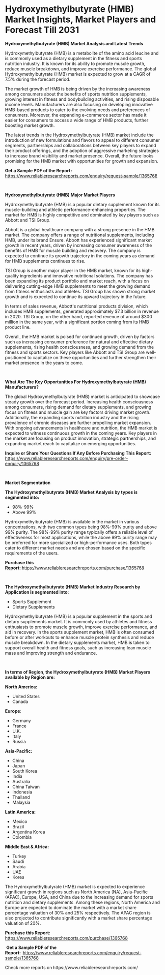 <p><h1>Hydroxymethylbutyrate (HMB) Market Insights, Market Players and Forecast Till 2031</h1></p><p><strong>Hydroxymethylbutyrate (HMB) Market Analysis and Latest Trends</strong></p>
<p><p>Hydroxymethylbutyrate (HMB) is a metabolite of the amino acid leucine and is commonly used as a dietary supplement in the fitness and sports nutrition industry. It is known for its ability to promote muscle growth, reduce muscle breakdown, and improve exercise performance. The global Hydroxymethylbutyrate (HMB) market is expected to grow at a CAGR of 7.5% during the forecast period.</p><p>The market growth of HMB is being driven by the increasing awareness among consumers about the benefits of sports nutrition supplements, growing interest in fitness and bodybuilding activities, and rising disposable income levels. Manufacturers are also focusing on developing innovative HMB-based products to cater to the evolving needs and preferences of consumers. Moreover, the expanding e-commerce sector has made it easier for consumers to access a wide range of HMB products, further boosting market growth.</p><p>The latest trends in the Hydroxymethylbutyrate (HMB) market include the introduction of new formulations and flavors to appeal to different consumer segments, partnerships and collaborations between key players to expand their product offerings, and the adoption of aggressive marketing strategies to increase brand visibility and market presence. Overall, the future looks promising for the HMB market with opportunities for growth and expansion.</p></p>
<p><strong>Get a Sample PDF of the Report:&nbsp;</strong> <a href="https://www.reliableresearchreports.com/enquiry/request-sample/1365768">https://www.reliableresearchreports.com/enquiry/request-sample/1365768</a></p>
<p>&nbsp;</p>
<p><strong>Hydroxymethylbutyrate (HMB) Major Market Players</strong></p>
<p><p>Hydroxymethylbutyrate (HMB) is a popular dietary supplement known for its muscle-building and athletic performance-enhancing properties. The market for HMB is highly competitive and dominated by key players such as Abbott and TSI Group.</p><p>Abbott is a global healthcare company with a strong presence in the HMB market. The company offers a range of nutritional supplements, including HMB, under its brand Ensure. Abbott has experienced significant market growth in recent years, driven by increasing consumer awareness of the benefits of HMB for muscle building and recovery. The company is expected to continue its growth trajectory in the coming years as demand for HMB supplements continues to rise.</p><p>TSI Group is another major player in the HMB market, known for its high-quality ingredients and innovative nutritional solutions. The company has been expanding its product portfolio and market reach, with a focus on delivering cutting-edge HMB supplements to meet the growing demand from fitness enthusiasts and athletes. TSI Group has shown strong market growth and is expected to continue its upward trajectory in the future.</p><p>In terms of sales revenue, Abbott's nutritional products division, which includes HMB supplements, generated approximately $7.3 billion in revenue in 2020. TSI Group, on the other hand, reported revenue of around $300 million in the same year, with a significant portion coming from its HMB product line.</p><p>Overall, the HMB market is poised for continued growth, driven by factors such as increasing consumer preference for natural and effective dietary supplements, rising health consciousness, and growing demand from the fitness and sports sectors. Key players like Abbott and TSI Group are well-positioned to capitalize on these opportunities and further strengthen their market presence in the years to come.</p></p>
<p>&nbsp;</p>
<p><strong>What Are The Key Opportunities For Hydroxymethylbutyrate (HMB) Manufacturers?</strong></p>
<p><p>The global Hydroxymethylbutyrate (HMB) market is anticipated to showcase steady growth over the forecast period. Increasing health consciousness among consumers, rising demand for dietary supplements, and growing focus on fitness and muscle gain are key factors driving market growth. Additionally, the expanding sports nutrition industry and the rising prevalence of chronic diseases are further propelling market expansion. With ongoing advancements in healthcare and nutrition, the HMB market is expected to witness continuous growth in the coming years. Key players in the market are focusing on product innovation, strategic partnerships, and expanding market reach to capitalize on emerging opportunities.</p></p>
<p><strong>Inquire or Share Your Questions If Any Before Purchasing This Report:</strong> <a href="https://www.reliableresearchreports.com/enquiry/pre-order-enquiry/1365768">https://www.reliableresearchreports.com/enquiry/pre-order-enquiry/1365768</a></p>
<p>&nbsp;</p>
<p><strong>Market Segmentation</strong></p>
<p><strong>The Hydroxymethylbutyrate (HMB) Market Analysis by types is segmented into:</strong></p>
<p><ul><li>98%-99%</li><li>Above 99%</li></ul></p>
<p><p>Hydroxymethylbutyrate (HMB) is available in the market in various concentrations, with two common types being 98%-99% purity and above 99% purity. The 98%-99% purity range typically offers a reliable level of effectiveness for most applications, while the above 99% purity range may be preferred for more specialized or high-performance uses. Both types cater to different market needs and are chosen based on the specific requirements of the users.</p></p>
<p><strong>Purchase this Report:&nbsp;</strong><a href="https://www.reliableresearchreports.com/purchase/1365768">https://www.reliableresearchreports.com/purchase/1365768</a></p>
<p>&nbsp;</p>
<p><strong>The Hydroxymethylbutyrate (HMB) Market Industry Research by Application is segmented into:</strong></p>
<p><ul><li>Sports Supplement</li><li>Dietary Supplements</li></ul></p>
<p><p>Hydroxymethylbutyrate (HMB) is a popular supplement in the sports and dietary supplements market. It is commonly used by athletes and fitness enthusiasts to promote muscle growth, improve exercise performance, and aid in recovery. In the sports supplement market, HMB is often consumed before or after workouts to enhance muscle protein synthesis and reduce muscle breakdown. In the dietary supplements market, HMB is taken to support overall health and fitness goals, such as increasing lean muscle mass and improving strength and endurance.</p></p>
<p>&nbsp;</p>
<p><strong>In terms of Region, the Hydroxymethylbutyrate (HMB) Market Players available by Region are:</strong></p>
<p>
    <p> <strong> North America: </strong>
        <ul>
            <li>United States</li>
            <li>Canada</li>
        </ul>
        </p> 
    <p> <strong> Europe: </strong>
        <ul>
            <li>Germany</li>
            <li>France</li>
            <li>U.K.</li>
            <li>Italy</li>
            <li>Russia</li>
        </ul>
        </p> 
    <p> <strong> Asia-Pacific: </strong>
        <ul>
            <li>China</li>
            <li>Japan</li>
            <li>South Korea</li>
            <li>India</li>
            <li>Australia</li>
            <li>China Taiwan</li>
            <li>Indonesia</li>
            <li>Thailand</li>
            <li>Malaysia</li>
        </ul>
        </p> 
    <p> <strong> Latin America: </strong>
        <ul>
            <li>Mexico</li>
            <li>Brazil</li>
            <li>Argentina Korea</li>
            <li>Colombia</li>
        </ul>
        </p> 
    <p> <strong> Middle East & Africa: </strong>
        <ul>
            <li>Turkey</li>
            <li>Saudi</li>
            <li>Arabia</li>
            <li>UAE</li>
            <li>Korea</li>
        </ul>
    </p>
    </p>
<p><p>The Hydroxymethylbutyrate (HMB) market is expected to experience significant growth in regions such as North America (NA), Asia-Pacific (APAC), Europe, USA, and China due to the increasing demand for sports nutrition and dietary supplements. Among these regions, North America and Europe are expected to dominate the market with a market share percentage valuation of 30% and 25% respectively. The APAC region is also projected to contribute significantly with a market share percentage valuation of 20%.</p></p>
<p><strong>Purchase this Report: </strong><a href="https://www.reliableresearchreports.com/purchase/1365768">https://www.reliableresearchreports.com/purchase/1365768</a></p>
<p>&nbsp;<strong>Get a Sample PDF of the Report:&nbsp;&nbsp;</strong><a href="https://www.reliableresearchreports.com/enquiry/request-sample/1365768">https://www.reliableresearchreports.com/enquiry/request-sample/1365768</a></p>
<p><strong></strong></p>
<p>Check more reports on https://www.reliableresearchreports.com/</p>